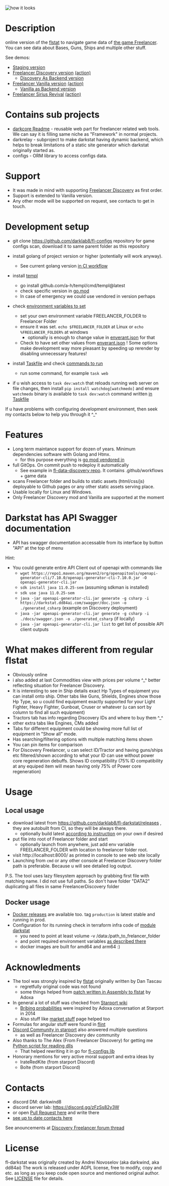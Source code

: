 ![how it looks](docs/v1.30_all_routes.png)

# Description

online version of the [flstat](https://discoverygc.com/forums/showthread.php?tid=115254) to navigate game data of [the game Freelancer](https://youtu.be/RHlH_qOH5zc). You can see data about Bases, Guns, Ships and multiple other stuff.

See demos:

- [Staging version](https://darklab8.github.io/fl-darkstat/)
- [Freelancer Discovery version](https://darklab8.github.io/fl-data-discovery/) [(action)](https://github.com/darklab8/fl-data-discovery/actions/workflows/publish.yaml)
  - [Discovery As Backend version](https://darkstat.dd84ai.com/)
- [Freelancer Vanilla version](https://darklab8.github.io/fl-data-vanilla/) [(action)](https://github.com/darklab8/fl-data-vanilla/actions/workflows/publish.yaml)
  - [Vanilla as Backend version](https://darkstat-vanilla.dd84ai.com/)
- [Freelancer Sirius Revival](https://darklab8.github.io/fl-data-flsr/) [(action)](https://github.com/darklab8/fl-data-flsr/actions/workflows/publish.yaml)

# Contains sub projects

- [darkcore Readme](./darkcore/README.md) - reusable web part for freelancer related web tools. We can say it is filling same niche as "Framework" in normal projects.
- darkrelay - subproject to make darkstat having dynamic backend, which helps to break limitations of a static site generator which darkstat originally started as.
- configs - ORM library to access configs data.

# Support

- It was made in mind with supporting [Freelancer Discovery](https://discoverygc.com/) as first order.
- Support is extended to Vanilla version.
- Any other mode will be supported on request, see contacts to get in touch.

# Development setup

- git clone https://github.com/darklab8/fl-configs repository for game configs scan, download it to same parent folder as this repository
- install golang of project version or higher (potentially will work anyway).

  - See current golang version [in CI workflow](.github/workflows/deploy.yml)
- install [templ](https://templ.guide/quick-start/installation)

  - go install github.com/a-h/templ/cmd/templ@latest
  - check specific version in [go.mod](./go.mod)
  - In case of emergency we could use vendored in version perhaps
- check [environment variables to set](.vscode/enverant.json)

  - set your own environment variable FREELANCER_FOLDER to Freelancer Folder
  - ensure it was set. `echo $FREELANCER_FOLDER` at Linux or `echo %FREELANCER_FOLDER%` at windows
    - optionally is enough to change value in [enverant.json](.vscode/enverant.json) for that
  - Check to have set other values from [enverant.json](.vscode/enverant.json) ! Some options make development way more pleasant by speeding up rerender by disabling unnecessary features!
- install [Taskfile](https://taskfile.dev/usage/) and check [commands to run](Taskfile.yml)

  - run some command, for example `task web`
- if u wish access to `task dev:watch` that reloads running web server on file changes, then install `pip install watchdog[watchmedo]` and ensure `watchmedo` binary is available to `task dev:watch` command written [in Taskfile](Taskfile.yml)

If u have problems with configuring development environment, then seek my contacts below to help you through it ^_^

# Features

- Long term maintance support for dozen of years. Minimum dependencies software with Golang and Htmx.
  - for this purpose everything is [go mod vendored in](https://go.dev/ref/mod#go-mod-vendor)
- full GitOps. On commit push to redeploy it automatically
  - See example in [fl-data-discovery repo](https://github.com/darklab8/fl-data-discovery). It contains .github/workflows + game data
- scans Freelancer folder and builds to static assets (html/css/js) deployable to Github pages or any other static assets serving place.
- Usable locally for Linux and Windows.
- Only Freelancer Discovery mod and Vanilla are supported at the moment

# Darkstat has API Swagger documentation

- API has swagger documentation accessable from its interface by button "API" at the top of menu

Hint:
- You could generate entire API Client out of openapi with commands like
  - `wget https://repo1.maven.org/maven2/org/openapitools/openapi-generator-cli/7.10.0/openapi-generator-cli-7.10.0.jar -O openapi-generator-cli.jar`
  - `sdk install java 11.0.25-sem` (assuming sdkman is installed)
  - `sdk use java 11.0.25-sem`
  - `java -jar openapi-generator-cli.jar generate -g csharp -i https://darkstat.dd84ai.com/swagger/doc.json -o ./generated_csharp` (example on Discovery deployment)
  - `java -jar openapi-generator-cli.jar generate -g csharp -i ./docs/swagger.json -o ./generated_csharp` (if locally)
  - `java -jar openapi-generator-cli.jar list` to get list of possible API client outputs

# What makes different from regular flstat

- Obviously online
- i also added at last Commodities view with prices per volume ^_^ better reflecting situation for Freelancer Discovery.
- It is interesting to see in Ship details exact Hp Types of equipment you can install onto ship. Other tabs like Guns, Shields, Engines show those Hp Type, so u could find equipment exactly supported for your Light Fighter, Heavy Fighter, Gunboat, Cruser or whatever (u can sort by column to find all such equipment)
- Tractors tab has info regarding Discovery IDs and where to buy them ^_^
- other extra tabs like Engines, CMs added
- Tabs for different equipment could be showing more full list of equipment in "Show all" mode.
- Has searching/filtering options with multiple matching items shown
- You can pin items for comparison
- For Discovery Freelancer, u can select ID/Tractor and having guns/ships etc filtered/shown according to what your ID can use without power core regeneration debuffs. Shows ID compatibility (75% ID compatibility at any equiped item will mean having only 75% of Power core regeneration)

# Usage

## Local usage

- download latest from https://github.com/darklab8/fl-darkstat/releases , they are autobuilt from CI, so they will be always there.
  - optionally build latest [according to instruction](https://github.com/darklab8/fl-darkstat/blob/550b40a49ec4f5dd1113457e4c96eee161296b7b/.github/actions/build/action.yml#L25) on your own if desired
- put file into root of Freelancer folder and start
  - optionally launch from anywhere, just add env variable FREELANCER_FOLDER with location to freelancer folder root.
- visit http://localhost:8000/ as printed in console to see web site locally
- Launching from `cmd` or any other console at Freelancer Discovery folder path is preferable. Because u will see detailed log output.

P.S. The tool uses lazy filesystem approach by grabbing first file with matching name. I did not use full paths.
So don't have folder "DATA2" duplicating all files in same FreelancerDiscovery folder

## Docker usage

- [Docker releases](https://hub.docker.com/r/darkwind8/darkstat) are available too. tag `production` is latest stable and running in prod.
- Configuration for its running check in terraform infra code of [module darkstat](./tf/modules/darkstat)
  - you need to point at least volume -v /data:/path_to_frelancer_folder
  - and point required environment variables [as described there](./tf/modules/darkstat/variables.tf)
  - docker images are built for amd64 and arm64 :)

# Acknowledments

- The tool was strongly inspired by [flstat](https://discoverygc.com/forums/showthread.php?tid=115254) originally written by Dan Tascau
  - regretfully original code was not found
  - some things helped from [patch written in Assembly to flstat](http://adoxa.altervista.org/freelancer/tools.html) by Adoxa
- In general a lot of stuff was checked from [Starport wiki](https://the-starport.com/wiki/)
  - [Bribing probabilities](https://the-starport.com/forums/topic/5372/bribe-probabilities/6?topic_id=5565) were inspired by Adoxa conversation at Starport in 2014
  - Also stuff like [market stuff](https://the-starport.com/wiki/ini-editing/typed-inis/markets/) page helped too
- Formulas for angular stuff were found in [flint](https://github.com/biqqles/flint/blob/master/flint/entities/ship.py#L82)
- [Discord Community in starport](https://discord.gg/freelancer-galactic-community-638984923591737355) also answered multiple questions
  - as well as Freelancer Discovery dev community
- Also thanks to The Alex (From Freelancer Discovery) for getting me [Python script for reading dlls](https://github.com/darklab8/fl-configs/blob/master/docs/inspiration/dll_reading/alex_py/main.py)
  - That helped rewriting it in go for [fl-configs lib](https://github.com/darklab8/fl-configs)
- Honorary mentions for very active moral support and extra ideas by
  - IrateRedKite (from starport Discord)
  - Bolte (from starport Discord)

<!--- 
- In case it will be ever needed, [just in case linking flcompanion](<https://github.com/Corran-Raisu/FLCompanion>)
- check Selfpatch for fl-data-discovery later https://github.com/Lazrius/DSLauncher/tree/default/Self%20Patch
-->

# Contacts

- discord DM: darkwind8
- discord server lab: https://discord.gg/zFzSs82y3W
- or open [Pull Request here](https://github.com/darklab8/fl-darkstat/issues) and write there
- [see up to date contacts here](https://darklab8.github.io/blog/index.html#contacts)

See anouncements at [Discovery Freelancer forum thread](https://discoverygc.com/forums/showthread.php?tid=187294)

# License

fl-darkstat was originally created by Andrei Novoselov (aka darkwind, aka dd84ai)
The work is released under AGPL license, free to modify, copy and etc. as long as you keep code open source and mentioned original author.
See [LICENSE](./LICENSE) file for details.
